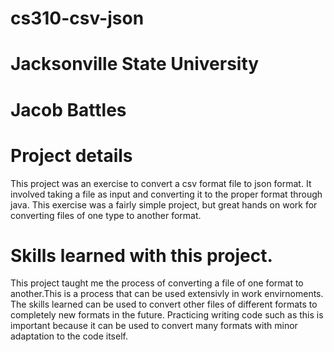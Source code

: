 # cs310-csv-json
# Jacksonville State University
# Jacob Battles

# Project details
This project was an exercise to convert a csv format file to json format. It involved taking a file as input and converting
it to the proper format through java. This exercise was a fairly simple project, but great hands on work for converting files
of one type to another format. 

# Skills learned with this project.
This project taught me the process of converting a file of one format to another.This is a process that can be used extensivly in 
work envirnoments. The skills learned can be used to convert other files of different formats to completely new formats in the 
future. Practicing writing code such as this is important because it can be used to convert many formats with minor adaptation to 
the code itself. 
